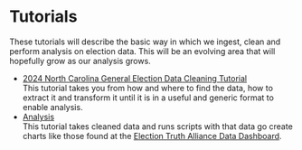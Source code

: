 # Tutorials

These tutorials will describe the basic way in which we ingest, clean and perform analysis
on election data. This will be an evolving area that will hopefully grow as our analysis
grows.

- [2024 North Carolina General Election Data Cleaning Tutorial](2024_G_NC_Data_Cleaning_Spreadsheet/README.md)<br/>
    This tutorial takes you from how and where to find the data, how to extract it and transform it until it is in 
    a useful and generic format to enable analysis.
- [Analysis](analysis/REAMDE.md)<br/>
   This tutorial takes cleaned data and runs scripts with that data go create charts like those found at the 
   [Election Truth Alliance Data Dashboard](https://data.electiontruthalliance.org/).